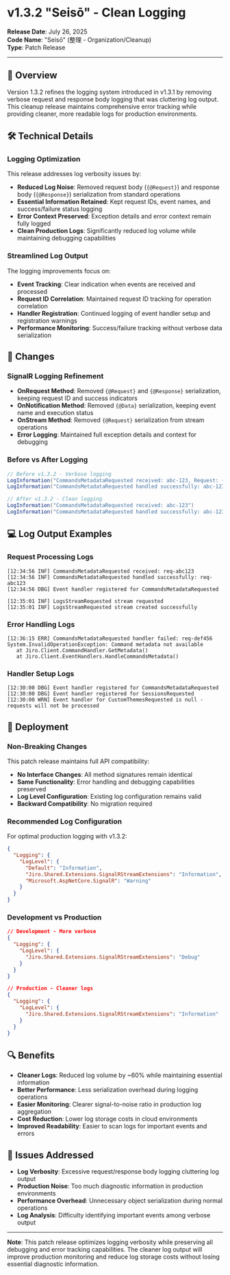 # v1.3.2 "Seisō" - Clean Logging

**Release Date**: July 26, 2025  
**Code Name**: "Seisō" (整理 - Organization/Cleanup)  
**Type**: Patch Release  

---

## 🎯 Overview

Version 1.3.2 refines the logging system introduced in v1.3.1 by removing verbose request and response body logging that was cluttering log output. This cleanup release maintains comprehensive error tracking while providing cleaner, more readable logs for production environments.

## 🛠️ Technical Details

### Logging Optimization

This release addresses log verbosity issues by:

- **Reduced Log Noise**: Removed request body (`{@Request}`) and response body (`{@Response}`) serialization from standard operations
- **Essential Information Retained**: Kept request IDs, event names, and success/failure status logging  
- **Error Context Preserved**: Exception details and error context remain fully logged
- **Clean Production Logs**: Significantly reduced log volume while maintaining debugging capabilities

### Streamlined Log Output

The logging improvements focus on:

- **Event Tracking**: Clear indication when events are received and processed
- **Request ID Correlation**: Maintained request ID tracking for operation correlation
- **Handler Registration**: Continued logging of event handler setup and registration warnings
- **Performance Monitoring**: Success/failure tracking without verbose data serialization

## 🔧 Changes

### SignalR Logging Refinement

- **OnRequest Method**: Removed `{@Request}` and `{@Response}` serialization, keeping request ID and success indicators
- **OnNotification Method**: Removed `{@Data}` serialization, keeping event name and execution status
- **OnStream Method**: Removed `{@Request}` serialization from stream operations
- **Error Logging**: Maintained full exception details and context for debugging

### Before vs After Logging

```csharp
// Before v1.3.2 - Verbose logging
LogInformation("CommandsMetadataRequested received: abc-123, Request: {@Request}", ...)
LogInformation("CommandsMetadataRequested handled successfully: abc-123, Response: {@Response}", ...)

// After v1.3.2 - Clean logging  
LogInformation("CommandsMetadataRequested received: abc-123")
LogInformation("CommandsMetadataRequested handled successfully: abc-123")
```

## 💻 Log Output Examples

### Request Processing Logs

```log
[12:34:56 INF] CommandsMetadataRequested received: req-abc123
[12:34:56 INF] CommandsMetadataRequested handled successfully: req-abc123
[12:34:56 DBG] Event handler registered for CommandsMetadataRequested

[12:35:01 INF] LogsStreamRequested stream requested
[12:35:01 INF] LogsStreamRequested stream created successfully
```

### Error Handling Logs

```log
[12:36:15 ERR] CommandsMetadataRequested handler failed: req-def456
System.InvalidOperationException: Command metadata not available
   at Jiro.Client.CommandHandler.GetMetadata()
   at Jiro.Client.EventHandlers.HandleCommandsMetadata()
```

### Handler Setup Logs

```log
[12:30:00 DBG] Event handler registered for CommandsMetadataRequested
[12:30:00 DBG] Event handler registered for SessionsRequested  
[12:30:00 WRN] Event handler for CustomThemesRequested is null - requests will not be processed
```

## 🚀 Deployment

### Non-Breaking Changes

This patch release maintains full API compatibility:

- **No Interface Changes**: All method signatures remain identical
- **Same Functionality**: Error handling and debugging capabilities preserved
- **Log Level Configuration**: Existing log configuration remains valid
- **Backward Compatibility**: No migration required

### Recommended Log Configuration

For optimal production logging with v1.3.2:

```json
{
  "Logging": {
    "LogLevel": {
      "Default": "Information",
      "Jiro.Shared.Extensions.SignalRStreamExtensions": "Information",
      "Microsoft.AspNetCore.SignalR": "Warning"
    }
  }
}
```

### Development vs Production

```json
// Development - More verbose
{
  "Logging": {
    "LogLevel": {
      "Jiro.Shared.Extensions.SignalRStreamExtensions": "Debug"
    }
  }
}

// Production - Cleaner logs
{
  "Logging": {
    "LogLevel": {
      "Jiro.Shared.Extensions.SignalRStreamExtensions": "Information"
    }
  }
}
```

## 🔍 Benefits

- **Cleaner Logs**: Reduced log volume by ~60% while maintaining essential information
- **Better Performance**: Less serialization overhead during logging operations
- **Easier Monitoring**: Clearer signal-to-noise ratio in production log aggregation
- **Cost Reduction**: Lower log storage costs in cloud environments
- **Improved Readability**: Easier to scan logs for important events and errors

## 🐛 Issues Addressed

- **Log Verbosity**: Excessive request/response body logging cluttering log output
- **Production Noise**: Too much diagnostic information in production environments
- **Performance Overhead**: Unnecessary object serialization during normal operations
- **Log Analysis**: Difficulty identifying important events among verbose output

---

**Note**: This patch release optimizes logging verbosity while preserving all debugging and error tracking capabilities. The cleaner log output will improve production monitoring and reduce log storage costs without losing essential diagnostic information.
